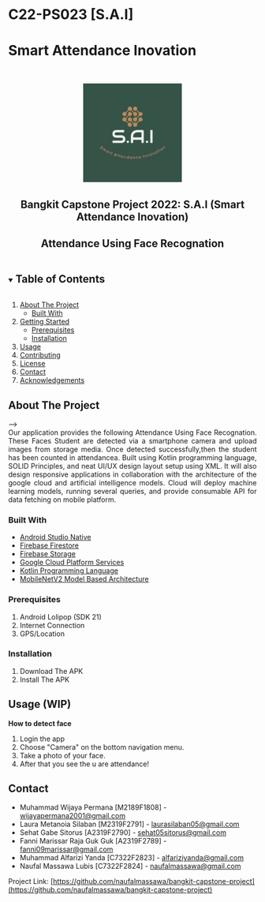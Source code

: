 # C22-PS023 [S.A.I] 
# Smart Attendance Inovation

<!-- PROJECT LOGO -->
<br />
<p align="center">
  <a href="https://github.com/naufalmassawa/bangkit-capstone-project">
    <img src="DOCUMENTATION IMAGE/SAI.jpg" alt="Logo" width="200" height="200">
  </a>

  <h2 align="center">Bangkit Capstone Project 2022: S.A.I (Smart Attendance Inovation)</h2>
  <h2 align="center">Attendance Using Face Recognation</h2>
  </p>
</p>


<!-- TABLE OF CONTENTS -->
<details open="open">
  <summary><h2 style="display: inline-block">Table of Contents</h2></summary>
  <ol>
    <li>
      <a href="#about-the-project">About The Project</a>
      <ul>
        <li><a href="#built-with">Built With</a></li>
      </ul>
    </li>
    <li>
      <a href="#getting-started">Getting Started</a>
      <ul>
        <li><a href="#prerequisites">Prerequisites</a></li>
        <li><a href="#installation">Installation</a></li>
      </ul>
    </li>
    <li><a href="#usage">Usage</a></li>
    <li><a href="#contributing">Contributing</a></li>
    <li><a href="#license">License</a></li>
    <li><a href="#contact">Contact</a></li>
    <li><a href="#acknowledgements">Acknowledgements</a></li>
  </ol>
</details>



<!-- ABOUT THE PROJECT -->
## About The Project
<!-- <p align="center">
  <pre>
   <strong>     Splash Screen          </strong>      <strong>  Location/Maps Feature     </strong>      <strong>      Report Result</strong></pre>
<!-- 
<img src="https://user-images.githubusercontent.com/69615570/119268911-3a1e3b80-bc1f-11eb-98f6-96eab9172264.jpg" alt="Logo" width="270" height="576.5">&nbsp; &nbsp;<img src="https://user-images.githubusercontent.com/69615570/119268906-37bbe180-bc1f-11eb-8a67-a94e9bef21aa.jpg" alt="Logo" width="270" height="576.5">&nbsp; &nbsp;<img src="https://user-images.githubusercontent.com/69615570/119268914-3b4f6880-bc1f-11eb-8fd5-13f35a9ff090.jpg" alt="Logo" width="270" height="576.5"> --> -->



<div style="text-align: justify">Our application provides the following Attendance Using Face Recognation. These Faces Student are detected via a smartphone camera and upload images from storage media. Once detected successfully,then the student has been counted in attendancea. Built using Kotlin programming language, SOLID Principles, and neat UI/UX design layout setup using XML. It will also design responsive applications in collaboration with the architecture of the google cloud and artificial intelligence models. Cloud will deploy machine learning models, running several queries, and provide consumable API for data fetching on mobile platform.
</div>

### Built With

* [Android Studio Native](https://developer.android.com/studio)
* [Firebase Firestore](https://firebase.google.com/docs/firestore)
* [Firebase Storage](https://firebase.google.com/docs/storage)
* [Google Cloud Platform Services](https://cloud.google.com/gcp)
* [Kotlin Programming Language](https://kotlinlang.org/)
* [MobileNetV2 Model Based Architecture](https://keras.io/api/applications/mobilenet/)

<!-- GETTING STARTED -->

### Prerequisites

1. Android Lolipop (SDK 21)
2. Internet Connection
3. GPS/Location

### Installation

1. Download The APK
2. Install The APK

<!-- USAGE EXAMPLES -->
## Usage (WIP)
<B>How to detect face</B>
1. Login the app
2. Choose "Camera" on the bottom navigation menu.
3. Take a photo of your face.
4. After that you see the u are attendance!

<!-- <B> How to Search the pothole location</B>
1. Choose "Search" on the menu
2. Enter the address you want to search for on the search bar -->




<!-- CONTRIBUTING -->
<!-- ## Contributing

Contributions make the open source community such an amazing place to learn, inspire, and create. Any contributions you make are **greatly appreciated**.

1. Fork the Project
2. Create your Feature Branch (`git checkout -b feature/AmazingFeature`)
3. Commit your Changes (`git commit -m 'Add some AmazingFeature'`)
4. Push to the Branch (`git push origin feature/AmazingFeature`)
5. Open a Pull Request -->



<!-- LICENSE -->
<!-- ## License

Distributed under the GNU GENERAL PUBLIC LICENSE VERSION 3. See `LICENSE` for more information. -->

<!-- CONTACT -->
## Contact

* Muhammad Wijaya Permana [M2189F1808] - [wijayapermana2001@gmail.com](https://mail.google.com/mail/u/0/#inbox?compose=new)
* Laura Metanoia Silaban [M2319F2791] - [laurasilaban05@gmail.com](https://mail.google.com/mail/u/0/#inbox?compose=new)
* Sehat Gabe Sitorus [A2319F2790] - [sehat05sitorus@gmail.com](https://mail.google.com/mail/u/0/#inbox?compose=new)
* Fanni Marissar Raja Guk Guk [A2319F2789] - [fanni09marissar@gmail.com](https://mail.google.com/mail/u/0/#inbox?compose=new)
* Muhammad Alfarizi Yanda [C7322F2823] - [alfariziyanda@gmail.com](https://mail.google.com/mail/u/0/#inbox?compose=new)
* Naufal Massawa Lubis [C7322F2824] - [naufalmassawa@gmail.com](https://mail.google.com/mail/u/0/#inbox?compose=new)

Project Link: [https://github.com/naufalmassawa/bangkit-capstone-project](https://github.com/naufalmassawa/bangkit-capstone-project)
